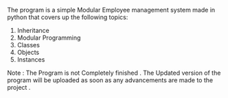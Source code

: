 The program is a simple Modular Employee management system made in python that covers up the following topics:
1. Inheritance 
2. Modular Programming
3. Classes
4. Objects
5. Instances

Note : The Program is not Completely finished . The Updated version of the program will be uploaded as soon as any advancements are made to the project .
